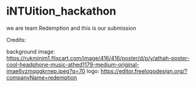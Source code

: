 # iNTUition_hackathon
we are team Redemption and this is our submission


Credits:

background image: https://rukminim1.flixcart.com/image/416/416/poster/d/p/y/athah-poster-cool-headphone-music-athed1179-medium-original-imae6vzmqggkrnep.jpeg?q=70
logo: https://editor.freelogodesign.org/?companyName=redemption
